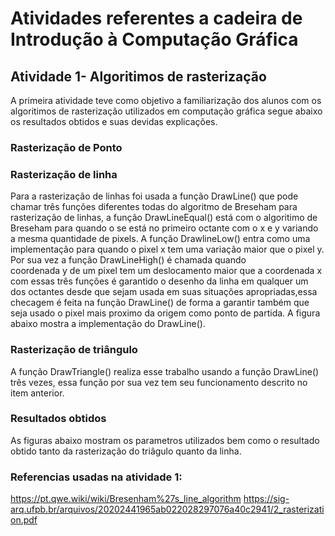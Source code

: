 # Atividades referentes a cadeira de Introdução à Computação Gráfica


## Atividade 1- Algoritimos de rasterização

  A primeira atividade teve como objetivo a familiarização dos alunos com os algoritimos de rasterização utilizados em computação gráfica segue abaixo os resultados obtidos e suas devidas explicações.
  ### Rasterização de Ponto
  
  
  
  
  
  ### Rasterização de linha
   Para a rasterização de linhas foi usada a função DrawLine() que pode chamar três funções diferentes todas do algoritmo de Breseham para rasterização de linhas, 
  a função DrawLineEqual() está com o algoritimo de Breseham para quando o se está no primeiro octante com o x e y variando a mesma quantidade de pixels. A função
  DrawlineLow() entra como uma implementação para quando o pixel x tem uma variação maior que o pixel y. Por sua vez a função DrawLineHigh() é chamada quando    
  coordenada y de um pixel tem um deslocamento maior que a coordenada x com essas três funções é garantido o desenho da linha em qualquer um dos octantes desde que 
  sejam usada em suas situações apropriadas,essa checagem é feita na função DrawLine() de forma a garantir também que seja usado o pixel mais proximo da origem como 
  ponto de partida. A figura abaixo mostra a implementação do DrawLine().
  
  
  
  
  ### Rasterização de triângulo
  A função DrawTriangle() realiza esse trabalho usando a função DrawLine() três vezes, essa função por sua vez tem seu funcionamento descrito no item anterior.
  
  ### Resultados obtidos
  As figuras abaixo mostram os parametros utilizados bem como o resultado obtido tanto da rasterização do triâgulo quanto da linha.
  
  
  
  ### Referencias usadas na atividade 1:
  https://pt.qwe.wiki/wiki/Bresenham%27s_line_algorithm
  https://sig-arq.ufpb.br/arquivos/20202441965ab022028297076a40c2941/2_rasterization.pdf
